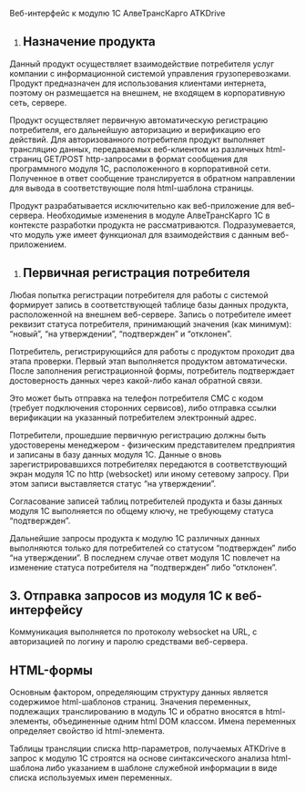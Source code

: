 Веб-интерфейс к модулю 1С АлвеТрансКарго ATKDrive
1. ## Назначение продукта
Данный продукт осуществляет взаимодействие потребителя услуг компании с информационной системой управления грузоперевозками. Продукт предназначен для использования клиентами интернета, поэтому он размещается на внешнем, не входящем в корпоративную сеть, сервере.

Продукт осуществляет первичную автоматическую регистрацию потребителя, его дальнейшую авторизацию и верификацию его действий. Для авторизованного потребителя продукт выполняет трансляцию данных, передаваемых веб-клиентом из различных html-страниц GET/POST http-запросами в формат сообщения для программного модуля 1С, расположенного в корпоративной сети. Полученное в ответ сообщение транслируется в обратном направлении для вывода в соответствующие поля html-шаблона страницы.

Продукт разрабатывается исключительно как веб-приложение для веб-сервера. Необходимые изменения в модуле АлвеТрансКарго 1С в контексте разработки продукта не рассматриваются. Подразумевается, что модуль уже имеет функционал для взаимодействия с данным веб-приложением.
1. ## Первичная регистрация потребителя
Любая попытка регистрации потребителя для работы с системой формирует запись в соответствующей таблице базы данных продукта, расположенной на внешнем веб-сервере. Запись о потребителе имеет реквизит статуса потребителя, принимающий значения (как минимум): “новый”, “на утверждении”, “подтвержден” и “отклонен”.

Потребитель, регистрирующийся для работы с продуктом проходит два этапа проверки. Первый этап выполняется продуктом автоматически. После заполнения регистрационной формы, потребитель подтверждает достоверность данных через какой-либо канал обратной связи. 

Это может быть отправка на телефон потребителя СМС с кодом (требует подключения сторонних сервисов), либо отправка ссылки верификации на указанный потребителем электронный адрес.

Потребители, прошедшие первичную регистрацию должны быть удостоверены менеджером - физическим представителем предприятия и записаны в базу данных модуля 1С. Данные о вновь зарегистрировавшихся потребителях передаются в соответствующий экран модуля 1С по http (websocket) или иному сетевому запросу. При этом записи выставляется статус “на утверждении”.

Согласование записей таблиц потребителей продукта и базы данных модуля 1С выполняется по общему ключу, не требующему статуса “подтвержден”.

Дальнейшие запросы продукта к модулю 1С различных данных выполняются только для потребителей со статусом “подтвержден” либо “на утверждении”. В последнем случае ответ модуля 1С повлечет на изменение статуса потребителя на “подтвержден” либо “отклонен”.
## 3.  Отправка запросов из модуля 1С к веб-интерфейсу
Коммуникация выполняется по протоколу websocket на URL, с авторизацией по логину и паролю средствами веб-сервера.
## HTML-формы
Основным фактором, определяющим структуру данных является содержимое html-шаблонов страниц. Значения переменных, подлежащих транслированию в модуль 1С и обратно вносятся в html-элементы, объединенные одним html DOM классом. Имена переменных определяет свойство id html-элемента. 

Таблицы трансляции списка http-параметров, получаемых ATKDrive  в запрос к модулю 1С строятся на основе синтаксического анализа html-шаблона либо указанием в шаблоне служебной информации в виде списка используемых имен переменных.


